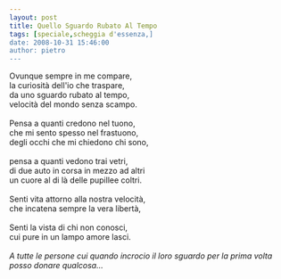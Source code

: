 ```yaml
---
layout: post
title: Quello Sguardo Rubato Al Tempo
tags: [speciale,scheggia d'essenza,]
date: 2008-10-31 15:46:00
author: pietro
---
```

Ovunque sempre in me compare,<br/>la curiosità dell'io che traspare,<br/>da uno sguardo rubato al tempo,<br/>velocità del mondo senza scampo.<br/><br/>Pensa a quanti credono nel tuono,<br/>che mi sento spesso nel frastuono,<br/>degli occhi che mi chiedono chi sono,<br/><br/>pensa a quanti vedono trai vetri,<br/>di due auto in corsa in mezzo ad altri<br/>un cuore al di là delle pupillee coltri.<br/><br/>Senti vita attorno alla nostra velocità,<br/>che incatena sempre la vera libertà,<br/><br/>Senti la vista di chi non conosci,<br/>cui pure in un lampo amore lasci.<br/><br/><span style="font-style: italic">A tutte le persone cui quando incrocio il loro sguardo per la prima volta posso donare qualcosa...</span>
